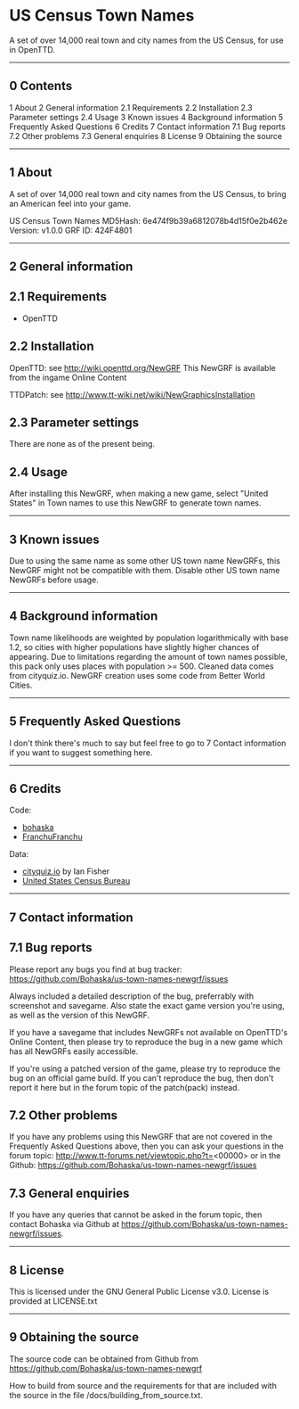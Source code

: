 
US Census Town Names
===================================
A set of over 14,000 real town and city names from the US Census, for use in OpenTTD.

----------
0 Contents
----------

1   About
2   General information
    2.1  Requirements
    2.2  Installation
    2.3  Parameter settings
    2.4  Usage
3   Known issues
4   Background information
5   Frequently Asked Questions
6   Credits
7   Contact information
    7.1  Bug reports
    7.2  Other problems
    7.3  General enquiries
8   License
9   Obtaining the source



-------
1 About
-------

A set of over 14,000 real town and city names from the US Census, to bring an American feel into your game. 

US Census Town Names
MD5Hash:  6e474f9b39a6812078b4d15f0e2b462e
Version:  v1.0.0
GRF ID:   424F4801



---------------------
2 General information
---------------------

2.1 Requirements
----------------
- OpenTTD


2.2 Installation
----------------
OpenTTD:
  see http://wiki.openttd.org/NewGRF
  This NewGRF is available from the ingame Online Content

TTDPatch:
  see http://www.tt-wiki.net/wiki/NewGraphicsInstallation


2.3 Parameter settings
----------------------
There are none as of the present being.


2.4 Usage
---------
After installing this NewGRF, when making a new game, select "United States" in Town names to use this NewGRF to generate town names.


--------------
3 Known issues
--------------
Due to using the same name as some other US town name NewGRFs, this NewGRF might not be compatible with them. Disable other US town name NewGRFs before usage.


------------------------
4 Background information
------------------------

Town name likelihoods are weighted by population logarithmically with base 1.2, so cities with higher populations have slightly higher chances of appearing.
Due to limitations regarding the amount of town names possible, this pack only uses places with population >= 500.
Cleaned data comes from cityquiz.io.
NewGRF creation uses some code from Better World Cities.



----------------------------
5 Frequently Asked Questions
----------------------------

I don't think there's much to say but feel free to go to 7 Contact information if you want to suggest something here.



---------
6 Credits
---------

Code:
- [bohaska](https://github.com/Bohaska)
- [FranchuFranchu](https://github.com/FranchuFranchu)

Data:
- [cityquiz.io](https://cityquiz.io/about#credits) by Ian Fisher
- [United States Census Bureau](https://www.census.gov/geographies/reference-files/time-series/geo/gazetteer-files.2010.html)


---------------------
7 Contact information
---------------------

7.1 Bug reports
---------------
Please report any bugs you find at
  bug tracker: https://github.com/Bohaska/us-town-names-newgrf/issues

Always included a detailed description of the bug, preferrably with
screenshot and savegame. Also state the exact game version you're using, 
as well as the version of this NewGRF.

If you have a savegame that includes NewGRFs not available on OpenTTD's 
Online Content, then please try to reproduce the bug in a new game 
which has all NewGRFs easily accessible.

If you're using a patched version of the game, please try to reproduce
the bug on an official game build. If you can't reproduce the bug, then
don't report it here but in the forum topic of the patch(pack) instead.


7.2 Other problems
------------------
If you have any problems using this NewGRF that are not covered in the 
Frequently Asked Questions above, then you can ask your questions in the
forum topic: http://www.tt-forums.net/viewtopic.php?t=<00000>
or in the Github: https://github.com/Bohaska/us-town-names-newgrf/issues

7.3 General enquiries
---------------------

If you have any queries that cannot be asked in the forum topic, then
contact Bohaska via Github at https://github.com/Bohaska/us-town-names-newgrf/issues.



---------
8 License
---------

This is licensed under the GNU General Public License v3.0.
License is provided at LICENSE.txt



----------------------
9 Obtaining the source
----------------------

The source code can be obtained from Github from https://github.com/Bohaska/us-town-names-newgrf

How to build from source and the requirements for that are included 
with the source in the file /docs/building_from_source.txt.
